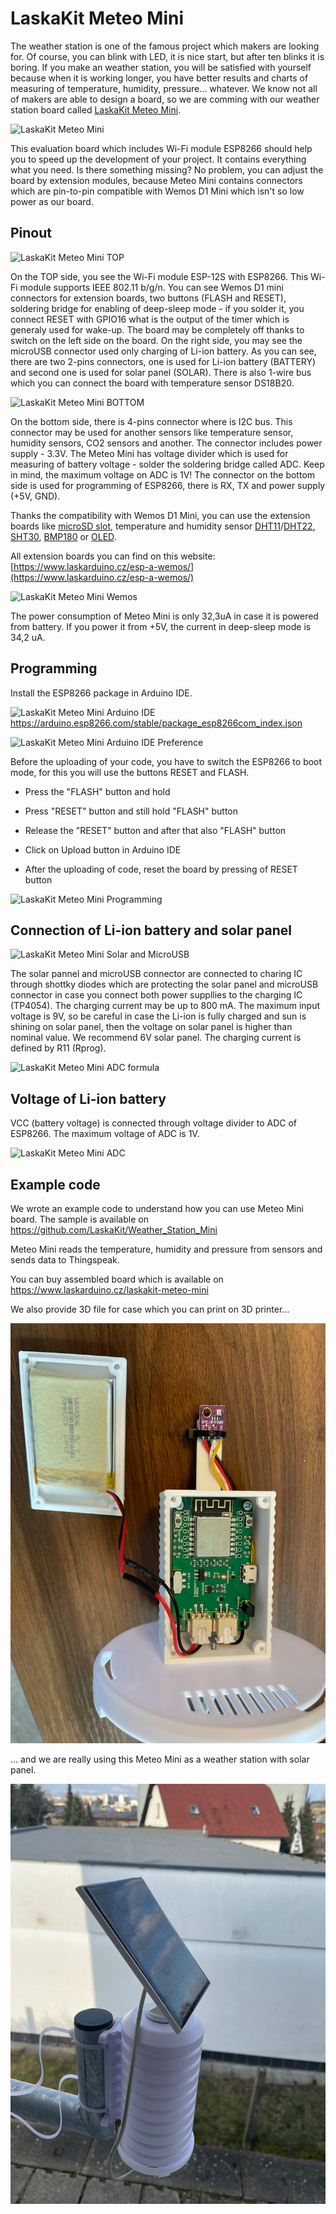 # LaskaKit Meteo Mini
The weather station is one of the famous project which makers are looking for.
Of course, you can blink with LED, it is nice start, but after ten blinks it is boring. If you make an weather station, you will be satisfied with yourself because when it is working longer, you have better results and charts of measuring of temperature, humidity, pressure... whatever. 
We know not all of makers are able to design a board, so we are comming with our weather station board called [LaskaKit Meteo Mini](https://www.laskarduino.cz/laskakit-meteo-mini
).

![LaskaKit Meteo Mini](https://github.com/LaskaKit/Meteo_Mini/blob/main/img/LaskaKit_MeteoMini.jpg)

This evaluation board which includes Wi-Fi module ESP8266 should help you to speed up the development of your project. It contains everything what you need.
Is there something missing? No problem, you can adjust the board by extension modules, because Meteo Mini contains connectors which are pin-to-pin compatible with Wemos D1 Mini which isn't so low power as our board.

## Pinout

![LaskaKit Meteo Mini TOP](https://github.com/LaskaKit/Meteo_Mini/blob/main/img/LaskaKit_MeteoMini_pinout_top.jpg)

On the TOP side, you see the Wi-Fi module ESP-12S with ESP8266. 
This Wi-Fi module supports IEEE 802.11 b/g/n. You can see Wemos D1 mini connectors for extension boards, two buttons (FLASH and RESET), soldering bridge for enabling of deep-sleep mode - if you solder it, you connect RESET with GPIO16 what is the output of the timer which is generaly used for wake-up. 
The board may be completely off thanks to switch on the left side on the board. On the right side, you may see the microUSB connector used only charging of Li-ion battery. As you can see, there are two 2-pins connectors, one is used for Li-ion battery (BATTERY) and second one is used for solar panel (SOLAR).
There is also 1-wire bus which you can connect the board with temperature sensor DS18B20.

![LaskaKit Meteo Mini BOTTOM](https://github.com/LaskaKit/Meteo_Mini/blob/main/img/LaskaKit_MeteoMini_pinout_bottom.jpg)

On the bottom side, there is 4-pins connector where is I2C bus. This connector may be used for another sensors like temperature sensor, humidity sensors, CO2 sensors and another. The connector includes power supply - 3.3V.
The Meteo Mini has voltage divider which is used for measuring of battery voltage - solder the soldering bridge called ADC. Keep in mind, the maximum voltage on ADC is 1V!
The connector on the bottom side is used for programming of ESP8266, there is RX, TX and power supply (+5V, GND).

Thanks the compatibility with Wemos D1 Mini, you can use the extension boards like [microSD slot](https://www.laskarduino.cz/wemos-d1-mini-microsd-shield/), temperature and humidity sensor [DHT11](https://www.laskarduino.cz/wemos-d1-mini-dht11-shield/)/[DHT22](https://www.laskarduino.cz/wemos-d1-mini-dht22-shield/), [SHT30](https://www.laskarduino.cz/wemos-d1-mini-sht30-shield--i2c/), [BMP180](https://www.laskarduino.cz/wemos-d1-mini-bmp180-shield/) or [OLED](https://www.laskarduino.cz/wemos-d1-mini-64x48-oled-displej-shield--i2c/).

All extension boards you can find on this website: [https://www.laskarduino.cz/esp-a-wemos/](https://www.laskarduino.cz/esp-a-wemos/)

![LaskaKit Meteo Mini Wemos](https://github.com/LaskaKit/Meteo_Mini/blob/main/img/LaskaKit_MeteoMini_pinout_wemos.jpg)

The power consumption of Meteo Mini is only 32,3uA in case it is powered from battery. If you power it from +5V, the current in deep-sleep mode is 34,2 uA.

## Programming

Install the ESP8266 package in Arduino IDE.

![LaskaKit Meteo Mini Arduino IDE](https://github.com/LaskaKit/Meteo_Mini/blob/main/img/LaskaKit_MeteoMini_Generic_ESP8266_Module.png)
https://arduino.esp8266.com/stable/package_esp8266com_index.json

![LaskaKit Meteo Mini Arduino IDE Preference](https://github.com/LaskaKit/Meteo_Mini/blob/main/img/LaskaKit_MeteoMini_Preference.jpg)

Before the uploading of your code, you have to switch the ESP8266 to boot mode, for this you will use the buttons RESET and FLASH.

- Press the "FLASH" button and hold

- Press "RESET" button and still hold "FLASH" button

- Release the "RESET" button and after that also "FLASH" button

- Click on Upload button in Arduino IDE

- After the uploading of code, reset the board by pressing of RESET button

![LaskaKit Meteo Mini Programming](https://github.com/LaskaKit/Meteo_Mini/blob/main/img/LaskaKit_MeteoMini.gif)

## Connection of Li-ion battery and solar panel

![LaskaKit Meteo Mini Solar and MicroUSB](https://github.com/LaskaKit/Meteo_Mini/blob/main/img/LaskaKit_MeteoMini_Solar.jpg)

The solar pannel and microUSB connector are connected to charing IC through shottky diodes which are protecting the solar panel and microUSB connector in case you connect both power suppllies to the charging IC (TP4054).
The charging current may be up to 800 mA. The maximum input voltage is 9V, so be careful in case the Li-ion is fully charged and sun is shining on solar panel, then the voltage on solar panel is higher than nominal value. We recommend 6V solar panel. 
The charging current is defined by R11 (Rprog).

![LaskaKit Meteo Mini ADC formula](https://github.com/LaskaKit/Meteo_Mini/blob/main/img/LaskaKit_MeteoMini_ADC_formula.jpg)

## Voltage of Li-ion battery
VCC (battery voltage) is connected through voltage divider to ADC of ESP8266.
The maximum voltage of ADC is 1V.

![LaskaKit Meteo Mini ADC](https://github.com/LaskaKit/Meteo_Mini/blob/main/img/LaskaKit_MeteoMini_ADC.jpg)

## Example code
We wrote an example code to understand how you can use Meteo Mini board. The sample is available on https://github.com/LaskaKit/Weather_Station_Mini

Meteo Mini reads the temperature, humidity and pressure from sensors and sends data to Thingspeak.

You can buy assembled board which is available on https://www.laskarduino.cz/laskakit-meteo-mini

We also provide 3D file for case which you can print on 3D printer...

![LaskaKit Meteo Mini 3D case](https://github.com/LaskaKit/Meteo_Mini/blob/main/img/MeteoMini_3Dcase.jpg)

... and we are really using this Meteo Mini as a weather station with solar panel.

![LaskaKit Meteo Mini Weather Station](https://github.com/LaskaKit/Meteo_Mini/blob/main/img/MeteoMini_weatherstation.jpg)

